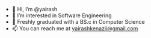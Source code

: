 - 👋 Hi, I’m @yairash
- 👀 I’m interested in Software Engineering
- 🌱 Freshly graduated with a BS.c in Computer Science
- 📫 You can reach me at yairashkenazii@gmail.com

<!---
yairash/yairash is a ✨ special ✨ repository because its `README.md` (this file) appears on your GitHub profile.
You can click the Preview link to take a look at your changes.
--->
